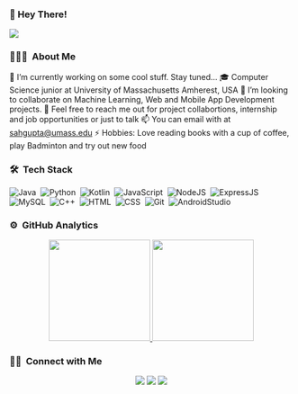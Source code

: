 
### 👋 Hey There!
![](https://komarev.com/ghpvc/?username=sahilgupta17&color=blue&label=Profile+Views)
<!--
**sahilgupta17/sahilgupta17** is a ✨ _special_ ✨ repository because its `README.md` (this file) appears on your GitHub profile.
-->
### 👨🏻‍💻 &nbsp;About Me

🔭 I’m currently working on some cool stuff. Stay tuned...
🎓 Computer Science junior at University of Massachusetts Amherest, USA
👯 I’m looking to collaborate on Machine Learning, Web and Mobile App Development projects.
💬 Feel free to reach me out for project collabortions, internship  and job opportunities or just to talk
📫 You can email with at sahgupta@umass.edu
⚡ Hobbies: Love reading books with a cup of coffee, play Badminton and try out new food

### 🛠 &nbsp;Tech Stack

![Java](https://img.shields.io/badge/-Java-e32802?style=flat&logo=Java&logoColor=orange&logoColor=white)&nbsp;
![Python](https://img.shields.io/badge/-Python-3776AB?style=flat&logo=python&logoColor=white)&nbsp;
![Kotlin](https://img.shields.io/badge/-Kotlin-7F52FF?style=flat&logo=kotlin&logoColor=white)&nbsp;
![JavaScript](https://img.shields.io/badge/-JavaScript-F7DF1E?style=flat&logo=javascript&logoColor=white)&nbsp;
![NodeJS](https://img.shields.io/badge/-NodeJS-76B900?style=flat&logo=nodedotjs&logoColor=white)&nbsp;
![ExpressJS](https://img.shields.io/badge/-Express-000000?style=flat&logo=express&logoColor=white)&nbsp;
![MySQL](https://img.shields.io/badge/-MySQL-4479A1?style=flat&logo=mysql&logoColor=white)&nbsp;
![C++](https://img.shields.io/badge/-C++-5E97D0?style=flat&logo=C%2B%2B&logoColor=white)&nbsp;
![HTML](https://img.shields.io/badge/-HTML-E34F26?style=flat&logo=HTML5&logoColor=white)&nbsp;
![CSS](https://img.shields.io/badge/-CSS-1572B6?style=flat&logo=CSS3&logoColor=1572B6&logoColor=white)&nbsp;
![Git](https://img.shields.io/badge/-Git-F05032?style=flat&logo=git&logoColor=white)&nbsp;
![AndroidStudio](https://img.shields.io/badge/-Android%20Studio-3DDC84?style=flat&logo=androidstudio&logoColor=white)&nbsp;

### ⚙️ &nbsp;GitHub Analytics

<p align="center">
<a href="https://github.com/sahilgupta17">
  <img height="180em" src="https://github-readme-stats-eight-theta.vercel.app/api?username=sahilgupta17&show_icons=true&theme=algolia&include_all_commits=true&count_private=true"/>
  <img height="180em" src="https://github-readme-stats-eight-theta.vercel.app/api/top-langs/?username=sahilgupta17&layout=compact&langs_count=8&theme=algolia"/>
</a>
</p>

### 🤝🏻 &nbsp;Connect with Me

<p align="center">
<a href="https://linkedin.com/in/sahilgupta17"><img src="https://img.shields.io/badge/-sahilgupta17-blue?style=flat&logo=Linkedin&logoColor=white"/></a>
<a href="mailto:gsahil2000.14@gmail.com"><img src="https://img.shields.io/badge/-gsahil2000.14@gmail.com-b02525?style=flat&logo=Gmail&logoColor=white"/></a>
<a href="https://instagram.com/sahilgupta_17"><img src="https://img.shields.io/badge/-@sahilgupta__17-8a3ab9?style=flat&logo=Instagram&logoColor=white"/></a>
</p>
